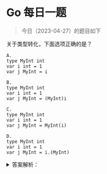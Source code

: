 # Go 每日一题

> 今日（2023-04-27）的题目如下

关于类型转化，下面选项正确的是？

```golang
A.
type MyInt int
var i int = 1
var j MyInt = i

B.
type MyInt int
var i int = 1
var j MyInt = (MyInt)i

C.
type MyInt int
var i int = 1
var j MyInt = MyInt(i)

D.
type MyInt int
var i int = 1
var j MyInt = i.(MyInt)
```

<details>
<summary>答案解析：</summary>
<div>

参考答案及解析：C。

知识点：强制类型转化。

---

### 17 楼

D 是类型断言

### 27 楼

本题的个人见解，请见下[链接](https://oyto.github.io/2023/04/27/Go%E6%AF%8F%E6%97%A5%E4%B8%80%E9%A2%98/%E7%B1%BB%E5%9E%8B%E8%BD%AC%E5%8C%96/)

### 28 楼

Golang type 类型别名和类型定义 [https://studygolang.com/articles/19144](https://studygolang.com/articles/19144)

</div>
</details>
